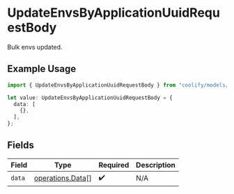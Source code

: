 # UpdateEnvsByApplicationUuidRequestBody

Bulk envs updated.

## Example Usage

```typescript
import { UpdateEnvsByApplicationUuidRequestBody } from "coolify/models/operations";

let value: UpdateEnvsByApplicationUuidRequestBody = {
  data: [
    {},
  ],
};
```

## Fields

| Field                                                | Type                                                 | Required                                             | Description                                          |
| ---------------------------------------------------- | ---------------------------------------------------- | ---------------------------------------------------- | ---------------------------------------------------- |
| `data`                                               | [operations.Data](../../models/operations/data.md)[] | :heavy_check_mark:                                   | N/A                                                  |